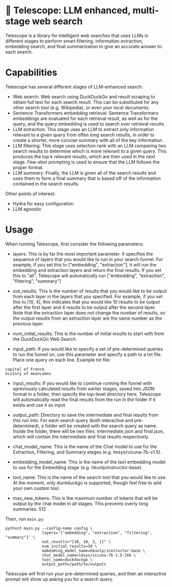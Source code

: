 # 🔭 Telescope: LLM enhanced, multi-stage web search
Telescope is a library for intelligent web searches that uses LLMs in different stages to perform smart filtering, information extraction, embedding search, and final summarization to give an accurate answer to each search.

# Capabilities
Telescope has several different stages of LLM-enhanced search:
- Web search: Web search using DuckDuckGo and result scraping to obtain full text for each search result. This can be substituted for any other search tool (e.g. Wikipedia), or even your local documents.
- Sentence Transformers embedding retrieval: Sentence Transformers embeddings are evaluated for each retrieval result, as well as for the query, and the query embedding is used to search over retrieval results.
- LLM extraction: This stage uses an LLM to extract only information relevant to a given query from often long search results, in order to create a shorter, more concise summary with all of the key information.
- LLM filtering: This stage uses selection rank with an LLM comparing two search results to determine which is more relevant to a given query. This produces the top k relevant results, which are then used in the next stage. Few-shot prompting is used to ensure that the LLM follows the proper format.
- LLM summary: Finally, the LLM is given all of the search results and uses them to form a final summary that is based off of the information contained in the search results.

Other points of interest:
- Hydra for easy configuration
- LLM agnostic

# Usage
When running Telescope, first consider the following parameters:
- layers: This is by far the most important parameter. It specifies the sequence of layers that you would like to run in your search funnel. For example, if you set this to ["embedding", "extraction"], it will run the embedding and extraction layers and return the final results. If you set this to "all", Telescope will automatically run ["embedding", "extraction", "filtering", "summary"]
- out_results: This is the number of results that you would like to be output from each layer in the layers that you specified. For example, if you set this to [10, 4], this indicates that you would like 10 results to be output after the first layer and 4 results to be output after the second layer. Note that the extraction layer does not change the number of results, so the output results from an extraction layer are the same number as the previous layer.
- num_initial_results: This is the number of initial results to start with from the DuckDuckGo Web Search.

- input_path: If you would like to specify a set of pre-determined queries to run the funnel on, use this parameter and specify a path to a txt file. Place one query on each line. Example txt file:
```
capital of France
history of mooncakes
```
- input_results: If you would like to continue running the funnel with spreviously calculated results from earlier stages, saved into JSON format in a folder, then specify the top-level directory here. Telescope will automatically read the final results from the run in the folder if it exists and use it as input.
- output_path: Directory to save the intermediate and final results from this run into. For each search query (both interactive and pre-determined), a folder will be created with the search query as name. Inside the folder, there will be two files: intermediate.json and final.json, which will contain the intermediate and final results respectively.

- chat_model_name: This is the name of the Chat model to use for the Extraction, Filtering, and Summary stages (e.g. lmsys/vicuna-7b-v1.5).
- embedding_model_name: This is the name of the text embedding model to use for the Embedding stage (e.g. hkunlp/instructor-base).
- tool_name: This is the name of the search tool that you would like to use. At the moment, only duckduckgo is supported, though feel free to add your own custom tool.
- max_new_tokens: This is the maximum number of tokens that will be output by the chat model in all stages. This prevents overly long summaries. 512

Then, run `main.py`:
```
python3 main.py --config-name config \
                layers='["embedding", "extraction", "filtering", "summary"]' \
                out_results="[10, 10, 3, 1]" \
                num_initial_results=10 \
                embedding_model_name=hkunlp/instructor-base \
                chat_model_name=lmsys/vicuna-7b-1.5-16k \
                tool_name=duckduckgo \
                output_path=/path/to/outputs
```

Telescope will first run your pre-determined queries, and then an interactive prompt will show up asking you for a search query.